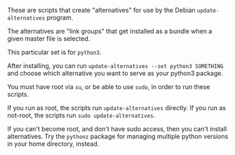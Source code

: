 These are scripts that create "alternatives" for use by the Debian
`update-alternatives` program. 

The alternatives are "link groups" that get installed as a bundle
when a given master file is selected.

This particular set is for `python3`.

After installing, you can run `update-alternatives --set python3 SOMETHING`
and choose which alternative you want to serve as your python3 package.

You must have root via `su`, or be able to use `sudo`, in order to run
these scripts.

If you run as root, the scripts run `update-alternatives` directly. If
you run as not-root, the scripts run `sudo update-alternatives`.

If you can't become root, and don't have sudo access, then you can't install
alternatives. Try the `pythonz` package for managing multiple python versions
in your home directory, instead.

